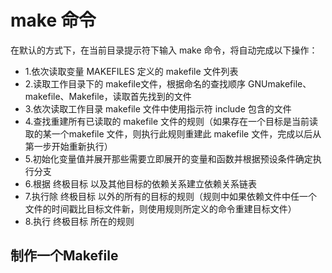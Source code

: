 # make 命令

在默认的方式下，在当前目录提示符下输入 make 命令，将自动完成以下操作：

- 1.依次读取变量 MAKEFILES 定义的 makefile 文件列表
- 2.读取工作目录下的 makefile文件，根据命名的查找顺序 GNUmakefile、makefile、Makefile，读取首先找到的文件
- 3.依次读取工作目录 makefile 文件中使用指示符 include 包含的文件
- 4.查找重建所有已读取的 makefile 文件的规则（如果存在一个目标是当前读取的某一个makefile 文件，则执行此规则重建此 makefile 文件，完成以后从第一步开始重新执行）
- 5.初始化变量值并展开那些需要立即展开的变量和函数并根据预设条件确定执行分支
- 6.根据 终极目标 以及其他目标的依赖关系建立依赖关系链表
- 7.执行除 终极目标 以外的所有的目标的规则（规则中如果依赖文件中任一个 文件的时间戳比目标文件新，则使用规则所定义的命令重建目标文件）
- 8.执行 终极目标 所在的规则

## 制作一个Makefile




